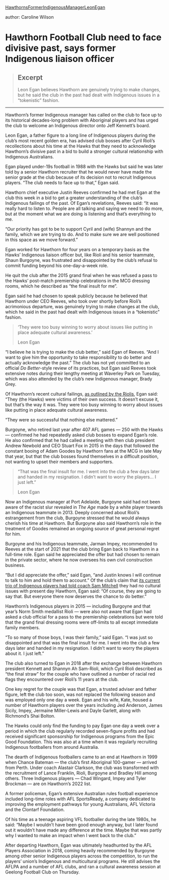 [HawthornsFormerIndigenousManagerLeonEgan](https://www.theage.com.au/sport/afl/they-were-too-busy-winning-former-hawks-indigenous-manager-says-club-must-face-its-past-20220407-p5ablr.html)  

author: Caroline Wilson


# Hawthorn Football Club need to face divisive past, says former Indigenous liaison officer

> ## Excerpt
> Leon Egan believes Hawthorn are genuinely trying to make changes, but he said the club in the past had dealt with Indigenous issues in a “tokenistic” fashion.

---
Hawthorn’s former Indigenous manager has called on the club to face up to its historical decades-long problem with Aboriginal players and has urged the club to welcome an Indigenous director onto Jeff Kennett’s board.

Leon Egan, a father figure to a long line of Indigenous players during the club’s most recent golden era, has advised club bosses after Cyril Rioli’s recollections about his time at the Hawks that they need to acknowledge Hawthorn’s divisive past in a bid to build a stronger cultural relationship with Indigenous Australians.

Egan played under-19s football in 1988 with the Hawks but said he was later told by a senior Hawthorn recruiter that he would never have made the senior grade at the club because of its decision not to recruit Indigenous players. “The club needs to face up to that,” Egan said.

Hawthorn chief executive Justin Reeves confirmed he had met Egan at the club this week in a bid to get a greater understanding of the club’s Indigenous failings of the past. Of Egan’s revelations, Reeves said: “It was really hard to listen to. People are all talking and saying we need to do more, but at the moment what we are doing is listening and that’s everything to me.

“Our priority has got to be to support Cyril and (wife) Shannyn and the family, which we are trying to do. And to make sure we are well positioned in this space as we move forward.”

Egan worked for Hawthorn for four years on a temporary basis as the Hawks’ Indigenous liaison officer but, like Rioli and his senior teammate, Shaun Burgoyne, was frustrated and disappointed by the club’s refusal to commit funding beyond his one-day-a-week role.

He quit the club after the 2015 grand final when he was refused a pass to the Hawks’ post-match premiership celebrations in the MCG dressing rooms, which he described as “the final insult for me”.

Egan said he had chosen to speak publicly because he believed that Hawthorn under CEO Reeves, who took over shortly before Rioli’s acrimonious departure, was genuinely trying to make changes at the club, which he said in the past had dealt with Indigenous issues in a “tokenistic” fashion.

> ‘They were too busy winning to worry about issues like putting in place adequate cultural awareness.’
> 
> Leon Egan

“I believe he is trying to make the club better,” said Egan of Reeves. “And I want to give him the opportunity to take responsibility to do better and actually acknowledge the past.” The club has not yet committed to an official _Do Better_\-style review of its practices, but Egan said Reeves took extensive notes during their lengthy meeting at Waverley Park on Tuesday, which was also attended by the club’s new Indigenous manager, Brady Grey.

Of Hawthorn’s recent cultural failings, [as outlined by the Riolis](https://www.theage.com.au/link/follow-20170101-p5a9n9), Egan said: “They (the Hawks) were victims of their own success. It doesn’t excuse it, but that’s the way it was. They were too busy winning to worry about issues like putting in place adequate cultural awareness.

“They were so successful that nothing else mattered.”

Burgoyne, who retired last year after 407 AFL games — 250 with the Hawks — confirmed he had repeatedly asked club bosses to expand Egan’s role. He also confirmed that he had called a meeting with then club president Andrew Newbold and CEO Stuart Fox in 2015 in the days that followed the constant booing of Adam Goodes by Hawthorn fans at the MCG in late May that year, but that the club bosses found themselves in a difficult position, not wanting to upset their members and supporters.

> “That was the final insult for me. I went into the club a few days later and handed in my resignation. I didn’t want to worry the players... I just left.”
> 
> Leon Egan

Now an Indigenous manager at Port Adelaide, Burgoyne said had not been aware of the racist slur revealed in _The Age_ made by a white player towards an Indigenous teammate in 2013. Deeply concerned about Rioli’s estrangement from the club, Burgoyne stressed that he would always cherish his time at Hawthorn. But Burgoyne also said Hawthorn’s role in the treatment of Goodes remained an ongoing source of great personal regret for him.

Burgoyne and his Indigenous teammate, Jarman Impey, recommended to Reeves at the start of 2021 that the club bring Egan back to Hawthorn in a full-time role. Egan said he appreciated the offer but had chosen to remain in the private sector, where he now oversees his own civil construction business.

“But I did appreciate the offer,” said Egan, “and Justin knows I will continue to talk to him and hold them to account.” Of the club’s claim that [its current trio of Indigenous players had told coach Sam Mitchell](https://www.theage.com.au/link/follow-20170101-p5aa90) they had no cultural issues with present day Hawthorn, Egan said: “Of course, they are going to say that. But everyone there now deserves the chance to do better.”

Hawthorn’s Indigenous players in 2015 — including Burgoyne and that year’s Norm Smith medallist Rioli — were also not aware that Egan had asked a club official for a pass to the premiership celebrations but were told that the grand final dressing rooms were off-limits to all except immediate family members.

“To so many of those boys, I was their family,” said Egan. “I was just so disappointed and that was the final insult for me. I went into the club a few days later and handed in my resignation. I didn’t want to worry the players about it. I just left.”

The club also turned to Egan in 2018 after the exchange between Hawthorn president Kennett and Shannyn Ah Sam-Rioli, which Cyril Rioli described as “the final straw” for the couple who have outlined a number of racial red flags they encountered over Rioli’s 11 years at the club.

One key regret for the couple was that Egan, a trusted adviser and father figure, left the club too soon, was not replaced the following season and was employed only one day a week. Egan and his wife, Kate, housed a number of Hawthorn players over the years including Jed Anderson, James Sicily, Impey, Jermaine Miller-Lewis and Dayle Garlett, along with Richmond’s Shai Bolton.

The Hawks could only find the funding to pay Egan one day a week over a period in which the club regularly recorded seven-figure profits and had received significant sponsorship for Indigenous programs from the Epic Good Foundation. This was also at a time when it was regularly recruiting Indigenous footballers from around Australia.

The dearth of Indigenous footballers came to an end at Hawthorn in 1999 when Chance Bateman — the club’s first Aboriginal 100-gamer — arrived from Perth. Under coach Alastair Clarkson, the club was transformed with the recruitment of Lance Franklin, Rioli, Burgoyne and Bradley Hill among others. Three Indigenous players — Chad Wingard, Impey and Tyler Brockman — are on Hawthorn’s 2022 list.

A former policeman, Egan’s extensive Australian rules football experience included long-time roles with AFL SportsReady, a company dedicated to improving the employment pathways for young Australians, AFL Victoria and the Clontarf Foundation.

Of his time as a teenage aspiring VFL footballer during the late 1980s, he said: “Maybe I wouldn’t have been good enough anyway, but I later found out it wouldn’t have made any difference at the time. Maybe that was partly why I wanted to make an impact when I went back to the club.”

After departing Hawthorn, Egan was ultimately headhunted by the AFL Players Association in 2018, coming heavily recommended by Burgoyne among other senior Indigenous players across the competition, to run the players’ union’s Indigenous and multicultural programs. He still advises the AFLPA and a number of AFL clubs, and ran a cultural awareness session at Geelong Football Club on Thursday.